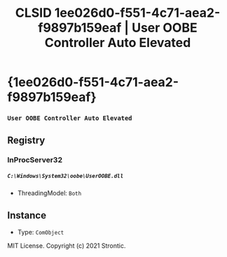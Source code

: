 ﻿---
title: "CLSID 1ee026d0-f551-4c71-aea2-f9897b159eaf | User OOBE Controller Auto Elevated"
excerpt: What is COM-Object CLSID 1ee026d0-f551-4c71-aea2-f9897b159eaf?
---

# {1ee026d0-f551-4c71-aea2-f9897b159eaf}

### `User OOBE Controller Auto Elevated`

## Registry


### InProcServer32

##### `C:\Windows\System32\oobe\UserOOBE.dll`
* ThreadingModel: `Both`

## Instance

* Type: `ComObject`

MIT License. Copyright (c) 2021 Strontic.


